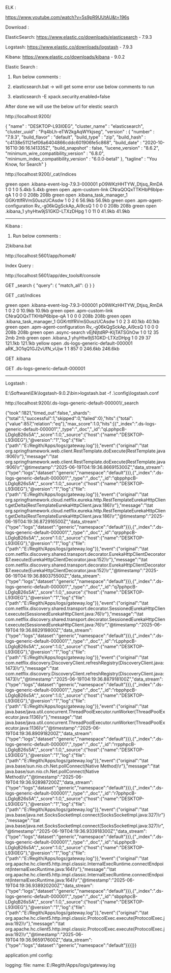 
ELK :

https://www.youtube.com/watch?v=5s9pR9UUtAU&t=196s

Download :

ElasticSearch: https://www.elastic.co/downloads/elasticsearch - 7.9.3

Logstash: https://www.elastic.co/downloads/logstash - 7.9.3

Kibana: https://www.elastic.co/downloads/kibana - 9.0.2


Elastic Search : 

1) Run below comments :

1) elasticsearch.bat -> will get some error use below comments to run

2) elasticsearch -E xpack.security.enabled=false

After done we will use the below url for elestic search

http://localhost:9200/

{
  "name" : "DESKTOP-L93I0EG",
  "cluster_name" : "elasticsearch",
  "cluster_uuid" : "Pq4bLh-eTW2kgAqWYkjseg",
  "version" : {
    "number" : "7.9.3",
    "build_flavor" : "default",
    "build_type" : "zip",
    "build_hash" : "c4138e51121ef06a6404866cddc601906fe5c868",
    "build_date" : "2020-10-16T10:36:16.141335Z",
    "build_snapshot" : false,
    "lucene_version" : "8.6.2",
    "minimum_wire_compatibility_version" : "6.8.0",
    "minimum_index_compatibility_version" : "6.0.0-beta1"
  },
  "tagline" : "You Know, for Search"
}


http://localhost:9200/_cat/indices


green open .kibana-event-log-7.9.3-000001 pO9WKzHHTYW_Dtjsq_RmDA 1 0  1 0  5.4kb  5.4kb
green open .apm-custom-link               CNraQOQxTTKHbP6blpe-qA 1 0  0 0   208b   208b
green open .kibana_task_manager_1         GGKrttlfRVmS0uszUCAsdw 1 0  2 6 56.9kb 56.9kb
green open .apm-agent-configuration       Rv_-g06kQgSckAp_Ai9csQ 1 0  0 0   208b   208b
green open .kibana_1                      yhyHtw9jS1GKD-LTXzDHpg 1 0 11 0 41.9kb 41.9kb

----------------------------------------------------------------------------------------------------

Kibana :

1) Run below comments :

2)kibana.bat

http://localhost:5601/app/home#/


Index Query :

http://localhost:5601/app/dev_tools#/console

GET _search
{
  "query": {
    "match_all": {}
  }
}


GET _cat/indices

green  open .kibana-event-log-7.9.3-000001  pO9WKzHHTYW_Dtjsq_RmDA 1 0   2  0  10.9kb  10.9kb
green  open .apm-custom-link                CNraQOQxTTKHbP6blpe-qA 1 0   0  0    208b    208b
green  open .kibana_task_manager_1          GGKrttlfRVmS0uszUCAsdw 1 0   2  3  40.1kb  40.1kb
green  open .apm-agent-configuration        Rv_-g06kQgSckAp_Ai9csQ 1 0   0  0    208b    208b
green  open .async-search                   vEjNljtdRP-KljTATSGhOw 1 0  12 35     2mb     2mb
green  open .kibana_1                       yhyHtw9jS1GKD-LTXzDHpg 1 0  29 37 121.1kb 121.1kb
yellow open .ds-logs-generic-default-000001 aRK_3O1qQ1GJ2vUfN_vUjw 1 1 857  0 246.6kb 246.6kb

GET .kibana

GET .ds-logs-generic-default-000001

----------------------------------------------------------------------------------------------------

Logstash :

E:\Software\Elk\logstash-9.0.2\bin>logstash.bat -f .\config\logstash.conf


http://localhost:9200/.ds-logs-generic-default-000001/_search


{"took":1821,"timed_out":false,"_shards":{"total":1,"successful":1,"skipped":0,"failed":0},"hits":{"total":{"value":857,"relation":"eq"},"max_score":1.0,"hits":[{"_index":".ds-logs-generic-default-000001","_type":"_doc","_id":"qLpphpcB-LDgIqB26s5A","_score":1.0,"_source":{"host":{"name":"DESKTOP-L93I0EG"},"@version":"1","log":{"file":{"path":"E:/Regith/Apps/logs/gateway.log"}},"event":{"original":"\tat org.springframework.web.client.RestTemplate.doExecute(RestTemplate.java:906)\r"},"message":"\tat org.springframework.web.client.RestTemplate.doExecute(RestTemplate.java:906)\r","@timestamp":"2025-06-19T04:19:36.866915300Z","data_stream":{"type":"logs","dataset":"generic","namespace":"default"}}},{"_index":".ds-logs-generic-default-000001","_type":"_doc","_id":"qbpphpcB-LDgIqB26s5A","_score":1.0,"_source":{"host":{"name":"DESKTOP-L93I0EG"},"@version":"1","log":{"file":{"path":"E:/Regith/Apps/logs/gateway.log"}},"event":{"original":"\tat org.springframework.cloud.netflix.eureka.http.RestTemplateEurekaHttpClient.getDelta(RestTemplateEurekaHttpClient.java:186)\r"},"message":"\tat org.springframework.cloud.netflix.eureka.http.RestTemplateEurekaHttpClient.getDelta(RestTemplateEurekaHttpClient.java:186)\r","@timestamp":"2025-06-19T04:19:36.872916500Z","data_stream":{"type":"logs","dataset":"generic","namespace":"default"}}},{"_index":".ds-logs-generic-default-000001","_type":"_doc","_id":"qrpphpcB-LDgIqB26s5A","_score":1.0,"_source":{"host":{"name":"DESKTOP-L93I0EG"},"@version":"1","log":{"file":{"path":"E:/Regith/Apps/logs/gateway.log"}},"event":{"original":"\tat com.netflix.discovery.shared.transport.decorator.EurekaHttpClientDecorator$7.execute(EurekaHttpClientDecorator.java:152)\r"},"message":"\tat com.netflix.discovery.shared.transport.decorator.EurekaHttpClientDecorator$7.execute(EurekaHttpClientDecorator.java:152)\r","@timestamp":"2025-06-19T04:19:36.880375500Z","data_stream":{"type":"logs","dataset":"generic","namespace":"default"}}},{"_index":".ds-logs-generic-default-000001","_type":"_doc","_id":"q7pphpcB-LDgIqB26s5A","_score":1.0,"_source":{"host":{"name":"DESKTOP-L93I0EG"},"@version":"1","log":{"file":{"path":"E:/Regith/Apps/logs/gateway.log"}},"event":{"original":"\tat com.netflix.discovery.shared.transport.decorator.SessionedEurekaHttpClient.execute(SessionedEurekaHttpClient.java:76)\r"},"message":"\tat com.netflix.discovery.shared.transport.decorator.SessionedEurekaHttpClient.execute(SessionedEurekaHttpClient.java:76)\r","@timestamp":"2025-06-19T04:19:36.882919800Z","data_stream":{"type":"logs","dataset":"generic","namespace":"default"}}},{"_index":".ds-logs-generic-default-000001","_type":"_doc","_id":"rLpphpcB-LDgIqB26s5A","_score":1.0,"_source":{"host":{"name":"DESKTOP-L93I0EG"},"@version":"1","log":{"file":{"path":"E:/Regith/Apps/logs/gateway.log"}},"event":{"original":"\tat com.netflix.discovery.DiscoveryClient.refreshRegistry(DiscoveryClient.java:1473)\r"},"message":"\tat com.netflix.discovery.DiscoveryClient.refreshRegistry(DiscoveryClient.java:1473)\r","@timestamp":"2025-06-19T04:19:36.887918100Z","data_stream":{"type":"logs","dataset":"generic","namespace":"default"}}},{"_index":".ds-logs-generic-default-000001","_type":"_doc","_id":"rbpphpcB-LDgIqB26s5A","_score":1.0,"_source":{"host":{"name":"DESKTOP-L93I0EG"},"@version":"1","log":{"file":{"path":"E:/Regith/Apps/logs/gateway.log"}},"event":{"original":"\tat java.base/java.util.concurrent.ThreadPoolExecutor.runWorker(ThreadPoolExecutor.java:1136)\r"},"message":"\tat java.base/java.util.concurrent.ThreadPoolExecutor.runWorker(ThreadPoolExecutor.java:1136)\r","@timestamp":"2025-06-19T04:19:36.890918200Z","data_stream":{"type":"logs","dataset":"generic","namespace":"default"}}},{"_index":".ds-logs-generic-default-000001","_type":"_doc","_id":"rrpphpcB-LDgIqB26s5A","_score":1.0,"_source":{"host":{"name":"DESKTOP-L93I0EG"},"@version":"1","log":{"file":{"path":"E:/Regith/Apps/logs/gateway.log"}},"event":{"original":"\tat java.base/sun.nio.ch.Net.pollConnect(Native Method)\r"},"message":"\tat java.base/sun.nio.ch.Net.pollConnect(Native Method)\r","@timestamp":"2025-06-19T04:19:36.928987200Z","data_stream":{"type":"logs","dataset":"generic","namespace":"default"}}},{"_index":".ds-logs-generic-default-000001","_type":"_doc","_id":"r7pphpcB-LDgIqB26s5A","_score":1.0,"_source":{"host":{"name":"DESKTOP-L93I0EG"},"@version":"1","log":{"file":{"path":"E:/Regith/Apps/logs/gateway.log"}},"event":{"original":"\tat java.base/java.net.SocksSocketImpl.connect(SocksSocketImpl.java:327)\r"},"message":"\tat java.base/java.net.SocksSocketImpl.connect(SocksSocketImpl.java:327)\r","@timestamp":"2025-06-19T04:19:36.933918300Z","data_stream":{"type":"logs","dataset":"generic","namespace":"default"}}},{"_index":".ds-logs-generic-default-000001","_type":"_doc","_id":"sLpphpcB-LDgIqB26s5A","_score":1.0,"_source":{"host":{"name":"DESKTOP-L93I0EG"},"@version":"1","log":{"file":{"path":"E:/Regith/Apps/logs/gateway.log"}},"event":{"original":"\tat org.apache.hc.client5.http.impl.classic.InternalExecRuntime.connectEndpoint(InternalExecRuntime.java:164)\r"},"message":"\tat org.apache.hc.client5.http.impl.classic.InternalExecRuntime.connectEndpoint(InternalExecRuntime.java:164)\r","@timestamp":"2025-06-19T04:19:36.938920200Z","data_stream":{"type":"logs","dataset":"generic","namespace":"default"}}},{"_index":".ds-logs-generic-default-000001","_type":"_doc","_id":"sbpphpcB-LDgIqB26s5A","_score":1.0,"_source":{"host":{"name":"DESKTOP-L93I0EG"},"@version":"1","log":{"file":{"path":"E:/Regith/Apps/logs/gateway.log"}},"event":{"original":"\tat org.apache.hc.client5.http.impl.classic.ProtocolExec.execute(ProtocolExec.java:192)\r"},"message":"\tat org.apache.hc.client5.http.impl.classic.ProtocolExec.execute(ProtocolExec.java:192)\r","@timestamp":"2025-06-19T04:19:36.965917600Z","data_stream":{"type":"logs","dataset":"generic","namespace":"default"}}}]}}


application.yml config:

logging:
  file:
    name: E:/Regith/Apps/logs/gateway.log



